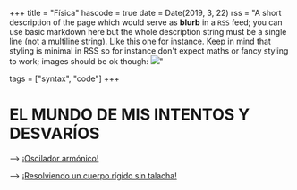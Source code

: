 +++
title = "Física"
hascode = true
date = Date(2019, 3, 22)
rss = "A short description of the page which would serve as **blurb** in a `RSS` feed; you can use basic markdown here but the whole description string must be a single line (not a multiline string). Like this one for instance. Keep in mind that styling is minimal in RSS so for instance don't expect maths or fancy styling to work; images should be ok though: ![](https://upload.wikimedia.org/wikipedia/en/3/32/Rick_and_Morty_opening_credits.jpeg)"

tags = ["syntax", "code"]
+++


# EL MUNDO DE MIS INTENTOS Y DESVARÍOS

--> [¡Oscilador armónico!](/Ejercicios/oscilador/)

--> [¡Resolviendo un cuerpo rígido sin talacha!](/Ejercicios/duda/)



